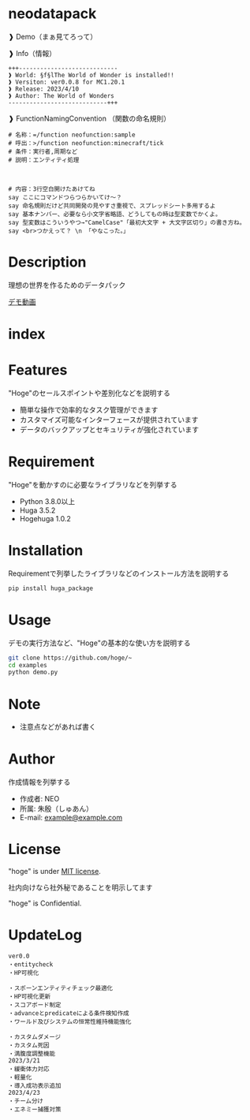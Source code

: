 # neodatapack

❱ Demo（まぁ見てろって）

❱ Info（情報）
```
+++----------------------------
❱ World: §f§lThe World of Wonder is installed!!
❱ Versiton: ver0.0.8 for MC1.20.1
❱ Release: 2023/4/10
❱ Author: The World of Wonders
----------------------------+++
```

❱ FunctionNamingConvention （関数の命名規則）
```
# 名称：=/function neofunction:sample
# 呼出：>/function neofunction:minecraft/tick
# 条件：実行者,周期など
# 説明：エンティティ処理



# 内容：3行空白開けたあけてね
say ここにコマンドつらつらかいてけ〜？
say 命名規則だけど共同開発の見やすさ重視で、スプレッドシート多用するよ
say 基本ナンバー、必要なら小文字省略語、どうしてもの時は型変数でかくよ。
say 型変数はこういうやつ→"CamelCase"「最初大文字 + 大文字区切り」の書き方ね。
say <br>つかえって？ \n 「やなこった。」
```


# Description

理想の世界を作るためのデータパック

[デモ動画](https://www.example.com/demo)

# index

# Features

"Hoge"のセールスポイントや差別化などを説明する

- 簡単な操作で効率的なタスク管理ができます
- カスタマイズ可能なインターフェースが提供されています
- データのバックアップとセキュリティが強化されています

# Requirement

"Hoge"を動かすのに必要なライブラリなどを列挙する

- Python 3.8.0以上
- Huga 3.5.2
- Hogehuga 1.0.2

# Installation

Requirementで列挙したライブラリなどのインストール方法を説明する

```bash
pip install huga_package
```

# Usage

デモの実行方法など、"Hoge"の基本的な使い方を説明する

```bash
git clone https://github.com/hoge/~
cd examples
python demo.py
```

# Note

- 注意点などがあれば書く

# Author

作成情報を列挙する

- 作成者: NEO
- 所属: 朱殷（しゅあん）
- E-mail: example@example.com

# License

"hoge" is under [MIT license](https://en.wikipedia.org/wiki/MIT_License).

社内向けなら社外秘であることを明示してます

"hoge" is Confidential.

# UpdateLog
```
ver0.0
・entitycheck
・HP可視化

・スポーンエンティティチェック最適化
・HP可視化更新
・スコアボード制定
・advanceとpredicateによる条件検知作成
・ワールド及びシステムの恒常性維持機能強化

・カスタムダメージ
・カスタム死因
・満腹度調整機能
2023/3/21
・緩衝体力対応
・軽量化
・導入成功表示追加
2023/4/23
・チーム分け
・エネミー捕獲対策
```